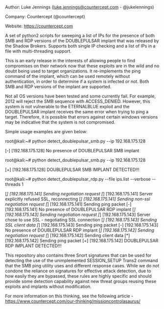 Author: Luke Jennings (luke.jennings@countercept.com - @jukelennings)

Company: Countercept (@countercept)

Website: https://countercept.com


A set of python2 scripts for sweeping a list of IPs for the presence of both SMB and RDP versions of the DOUBLEPULSAR implant that was released by the Shadow Brokers. Supports both single IP checking and a list of IPs in a file with multi-threading support. 

This is an early release in the interests of allowing people to find compromises on their network now that these exploits are in the wild and no doubt being used to target organizations. It re-implements the ping command of the implant, which can be used remotely without authentication, in order to determine if a system is infected or not. Both SMB and RDP versions of the implant are supported.

Not all OS versions have been tested and some currently fail. For example, 2012 will reject the SMB sequence with ACCESS_DENIED. However, this system is not vulnerable to the ETERNALBLUE exploit and the DOUBLEPULSAR implant receives the same error when trying to ping a target. Therefore, it is possible that errors against certain windows versions may be indicative that the system is not compromised.

Simple usage examples are given below:

root@kali:~# python detect_doublepulsar_smb.py --ip 192.168.175.128

[-] [192.168.175.128] No presence of DOUBLEPULSAR SMB implant


root@kali:~# python detect_doublepulsar_smb.py --ip 192.168.175.128

[+] [192.168.175.128] DOUBLEPULSAR SMB IMPLANT DETECTED!!!


root@kali:~# python detect_doublepulsar_rdp.py --file ips.list --verbose --threads 1

[*] [192.168.175.141] Sending negotiation request
[*] [192.168.175.141] Server explicitly refused SSL, reconnecting
[*] [192.168.175.141] Sending non-ssl negotiation request
[*] [192.168.175.141] Sending ping packet
[-] [192.168.175.141] No presence of DOUBLEPULSAR RDP implant
[*] [192.168.175.143] Sending negotiation request
[*] [192.168.175.143] Server chose to use SSL - negotiating SSL connection
[*] [192.168.175.143] Sending SSL client data
[*] [192.168.175.143] Sending ping packet
[-] [192.168.175.143] No presence of DOUBLEPULSAR RDP implant
[*] [192.168.175.142] Sending negotiation request
[*] [192.168.175.142] Sending client data
[*] [192.168.175.142] Sending ping packet
[+] [192.168.175.142] DOUBLEPULSAR RDP IMPLANT DETECTED!!!


This repository also contains three Snort signatures that can be used for detecting the use of the unimplemented SESSION_SETUP Trans2 command that the SMB ping utility uses and different response cases. While we do not condone the reliance on signatures for effective attack detection, due to how easily they are bypassed, these rules are highly specific and should provide some detection capability against new threat groups reusing these exploits and implants without modification.

For more information on this thinking, see the following article - https://www.countercept.com/our-thinking/missioncontrolasaurus/
